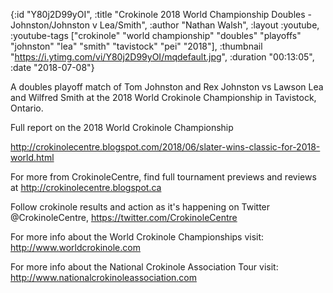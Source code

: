 {:id "Y80j2D99yOI",
 :title
 "Crokinole 2018 World Championship Doubles - Johnston/Johnston v Lea/Smith",
 :author "Nathan Walsh",
 :layout :youtube,
 :youtube-tags
 ["crokinole"
  "world championship"
  "doubles"
  "playoffs"
  "johnston"
  "lea"
  "smith"
  "tavistock"
  "pei"
  "2018"],
 :thumbnail "https://i.ytimg.com/vi/Y80j2D99yOI/mqdefault.jpg",
 :duration "00:13:05",
 :date "2018-07-08"}

A doubles playoff match of Tom Johnston and Rex Johnston vs Lawson Lea and Wilfred Smith at the 2018 World Crokinole Championship in Tavistock, Ontario.

Full report on the 2018 World Crokinole Championship

http://crokinolecentre.blogspot.com/2018/06/slater-wins-classic-for-2018-world.html

For more from CrokinoleCentre, find full tournament previews and reviews at http://crokinolecentre.blogspot.ca

Follow crokinole results and action as it's happening on Twitter @CrokinoleCentre, https://twitter.com/CrokinoleCentre

For more info about the World Crokinole Championships visit: http://www.worldcrokinole.com

For more info about the National Crokinole Association Tour visit: http://www.nationalcrokinoleassociation.com
